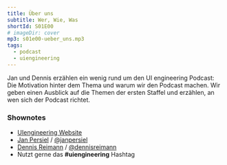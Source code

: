 ```yaml
---
title: Über uns
subtitle: Wer, Wie, Was
shortId: S01E00
# imageDir: cover
mp3: s01e00-ueber_uns.mp3
tags:
  - podcast
  - uiengineering
---
```


Jan und Dennis erzählen ein wenig rund um den UI engineering Podcast: Die Motivation hinter dem Thema und warum wir den Podcast machen. Wir geben einen Ausblick auf die Themen der ersten Staffel und erzählen, an wen sich der Podcast richtet.

<!-- more -->

### Shownotes

- [UIengineering Website](https://www.uiengineering.de/)
- [Jan Persiel](http://www.persiel.com/) / [@janpersiel](https://twitter.com/janpersiel)
- [Dennis Reimann](https://dennisreimann.de/) / [@dennisreimann](https://twitter.com/dennisreimann)
- Nutzt gerne das __#uiengineering__ Hashtag
